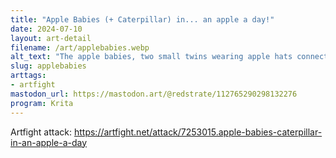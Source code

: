 ```yaml
---
title: "Apple Babies (+ Caterpillar) in... an apple a day!"
date: 2024-07-10
layout: art-detail
filename: /art/applebabies.webp
alt_text: "The apple babies, two small twins wearing apple hats connected via a thin stem. They're here, picking an apple from a tree - one that unfortunately contains one cute worm! The Caterpillar is also here, worried about one of the twins falling over."
slug: applebabies
arttags:
- artfight
mastodon_url: https://mastodon.art/@redstrate/112765290298132276
program: Krita
---
```

Artfight attack: https://artfight.net/attack/7253015.apple-babies-caterpillar-in-an-apple-a-day
